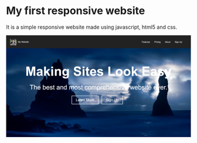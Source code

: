 # My first responsive website
It is a simple responsive website made using javascript, html5 and css.


![alt tag](https://github.com/Jappan07/My-First-Responsive-Website/blob/master/assets/ss.png)

